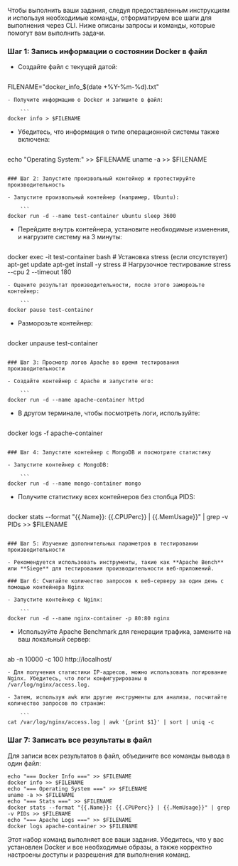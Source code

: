 Чтобы выполнить ваши задания, следуя предоставленным инструкциям и используя необходимые команды, отформатируем все шаги для выполнения через CLI. Ниже описаны запросы и команды, которые помогут вам выполнить задачи.

### Шаг 1: Запись информации о состоянии Docker в файл

- Создайте файл с текущей датой:

    ```
FILENAME="docker_info_$(date +%Y-%m-%d).txt"
```
- Получите информацию о Docker и запишите в файл:

    ```
docker info > $FILENAME
```
- Убедитесь, что информация о типе операционной системы также включена:

    ```
echo "Operating System:" >> $FILENAME
    uname -a >> $FILENAME
```

### Шаг 2: Запустите произвольный контейнер и протестируйте производительность

- Запустите произвольный контейнер (например, Ubuntu):

    ```
docker run -d --name test-container ubuntu sleep 3600
```
- Перейдите внутрь контейнера, установите необходимые изменения, и нагрузите систему на 3 минуты:

    ```
docker exec -it test-container bash
    # Установка stress (если отсутствует)
    apt-get update
    apt-get install -y stress
    # Нагрузочное тестирование
    stress --cpu 2 --timeout 180
```
- Оцените результат производительности, после этого заморозьте контейнер:

    ```
docker pause test-container
```
- Разморозьте контейнер:

    ```
docker unpause test-container
```

### Шаг 3: Просмотр логов Apache во время тестирования производительности

- Создайте контейнер с Apache и запустите его:

    ```
docker run -d --name apache-container httpd
```
- В другом терминале, чтобы посмотреть логи, используйте:

    ```
docker logs -f apache-container
```

### Шаг 4: Запустите контейнер с MongoDB и посмотрите статистику

- Запустите контейнер с MongoDB:

    ```
docker run -d --name mongo-container mongo
```
- Получите статистику всех контейнеров без столбца PIDS:

    ```
docker stats --format "{{.Name}}: {{.CPUPerc}} | {{.MemUsage}}" | grep -v PIDs >> $FILENAME
```

### Шаг 5: Изучение дополнительных параметров в тестировании производительности

- Рекомендуется использовать инструменты, такие как **Apache Bench** или **Siege** для тестирования производительности веб-приложений.

### Шаг 6: Считайте количество запросов к веб-серверу за один день с помощью контейнера Nginx

- Запустите контейнер с Nginx:

    ```
docker run -d --name nginx-container -p 80:80 nginx
```
- Используйте Apache Benchmark для генерации трафика, замените  на ваш локальный сервер:

    ```
ab -n 10000 -c 100 http://localhost/
```
- Для получения статистики IP-адресов, можно использовать логирование Nginx. Убедитесь, что логи конфигурированы в /var/log/nginx/access.log.

- Затем, используя awk или другие инструменты для анализа, посчитайте количество запросов по странам:

    ```
cat /var/log/nginx/access.log | awk '{print $1}' | sort | uniq -c
```

### Шаг 7: Записать все результаты в файл

Для записи всех результатов в файл, объедините все команды вывода в один файл:
```
echo "=== Docker Info ===" >> $FILENAME
docker info >> $FILENAME
echo "=== Operating System ===" >> $FILENAME
uname -a >> $FILENAME
echo "=== Stats ===" >> $FILENAME
docker stats --format "{{.Name}}: {{.CPUPerc}} | {{.MemUsage}}" | grep -v PIDs >> $FILENAME
echo "=== Apache Logs ===" >> $FILENAME
docker logs apache-container >> $FILENAME
```

Этот набор команд выполняет все ваши задания. Убедитесь, что у вас установлен Docker и все необходимые образы, а также корректно настроены доступы и разрешения для выполнения команд.
